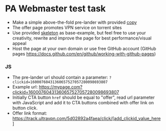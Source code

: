 # PA Webmaster test task

- Make a simple above-the-fold pre-lander with provided [copy](copy.md)
- The offer page promotes VPN service on torrent sites
- Use provided [skeleton](https://pa-adcash.github.io/webmaster/skeleton.html) as base-example, but feel free to use your creativity, rewrite and improve the page for best performance/visual appeal
- Host the page at your own domain or use free GitHub account (GitHub pages https://docs.github.com/en/github/working-with-github-pages)

### JS
- The pre-lander url should contain a parameter: `?clickid=16000760431360657527057280098693807`
- Example url: https://mypage.com?clickid=16000760431360657527057280098693807
- Initially CTA button `href` should be equal to "offer", read url parameter with  JavaScript and add it to CTA buttons combined with offer link on button click.
- Offer link format: https://track.ultravpn.com/5d02892a4faea/click/[add_clickid_value_here]
